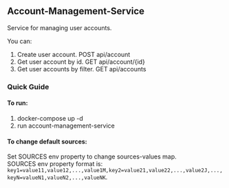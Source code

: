 ## Account-Management-Service

Service for managing user accounts.

You can:

1. Create user account. POST api/account
2. Get user account by id. GET api/account/{id}
3. Get user accounts by filter. GET api/accounts

### Quick Guide

#### To run:

1. docker-compose up -d
2. run account-management-service

#### To change default sources:

Set SOURCES env property to change sources-values map.<br>
SOURCES env property format is:
`key1=value11,value12,...,value1M,key2=value21,value22,...,value2J,...,keyN=valueN1,valueN2,...,valueNK`.
